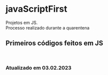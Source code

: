 # javaScriptFirst

Projetos em JS.     
Processo realizado durante a quarentena            
   
## Primeiros códigos feitos em JS      
<br> 

### Atualizado em 03.02.2023  
